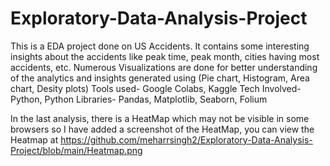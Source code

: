 # Exploratory-Data-Analysis-Project

This is a EDA project done on US Accidents. It contains some interesting insights about the accidents like peak time, peak month, cities having most accidents, etc.
Numerous Visualizations are done for better understanding of the analytics and insights generated using (Pie chart, Histogram, Area chart, Desity plots) 
Tools used- Google Colabs, Kaggle Tech Involved- Python, Python Libraries- Pandas, Matplotlib, Seaborn, Folium

In the last analysis, there is a HeatMap which may not be visible in some browsers so I have added a screenshot of the HeatMap, you can view the Heatmap at https://github.com/meharrsingh2/Exploratory-Data-Analysis-Project/blob/main/Heatmap.png 
